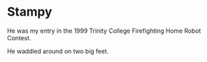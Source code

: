 # Stampy

He was my entry in the 1999 Trinity College Firefighting Home Robot Contest.

He waddled around on two big feet.

